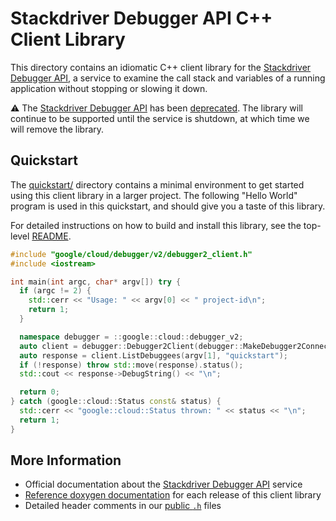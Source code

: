 # Stackdriver Debugger API C++ Client Library

This directory contains an idiomatic C++ client library for the [Stackdriver
Debugger API][cloud-service-docs], a service to examine the call stack and
variables of a running application without stopping or slowing it down.

:warning: The [Stackdriver Debugger API][cloud-service-docs] has been
[deprecated].  The library will continue to be supported until the service is
shutdown, at which time we will remove the library.

## Quickstart

The [quickstart/](quickstart/README.md) directory contains a minimal environment
to get started using this client library in a larger project. The following
"Hello World" program is used in this quickstart, and should give you a taste of
this library.

For detailed instructions on how to build and install this library, see the
top-level [README](/README.md#building-and-installing).

<!-- inject-quickstart-start -->

```cc
#include "google/cloud/debugger/v2/debugger2_client.h"
#include <iostream>

int main(int argc, char* argv[]) try {
  if (argc != 2) {
    std::cerr << "Usage: " << argv[0] << " project-id\n";
    return 1;
  }

  namespace debugger = ::google::cloud::debugger_v2;
  auto client = debugger::Debugger2Client(debugger::MakeDebugger2Connection());
  auto response = client.ListDebuggees(argv[1], "quickstart");
  if (!response) throw std::move(response).status();
  std::cout << response->DebugString() << "\n";

  return 0;
} catch (google::cloud::Status const& status) {
  std::cerr << "google::cloud::Status thrown: " << status << "\n";
  return 1;
}
```

<!-- inject-quickstart-end -->

## More Information

- Official documentation about the [Stackdriver Debugger API][cloud-service-docs] service
- [Reference doxygen documentation][doxygen-link] for each release of this
  client library
- Detailed header comments in our [public `.h`][source-link] files

[cloud-service-docs]: https://cloud.google.com/debugger
[deprecated]: https://cloud.google.com/debugger/docs/deprecations
[doxygen-link]: https://googleapis.dev/cpp/google-cloud-debugger/latest/
[source-link]: https://github.com/googleapis/google-cloud-cpp/tree/main/google/cloud/debugger
